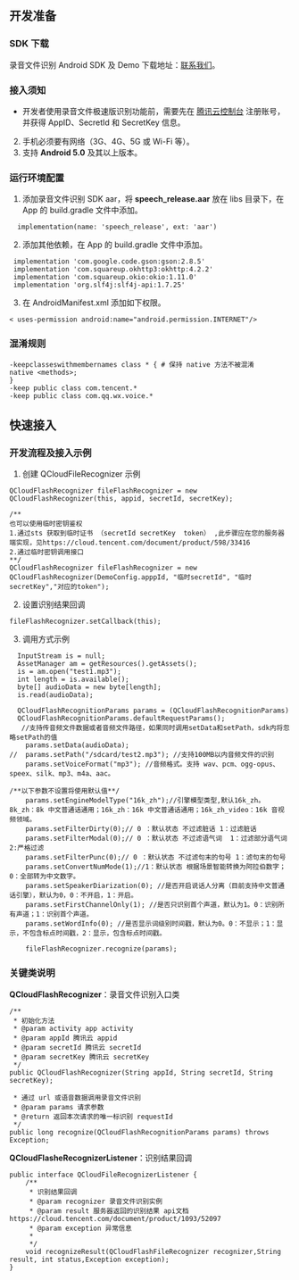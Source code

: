 ## 开发准备
### SDK 下载
录音文件识别 Android SDK 及 Demo 下载地址：[联系我们](https://cloud.tencent.com/act/event/connect-service#/)。

### 接入须知
- 开发者使用录音文件极速版识别功能前，需要先在 [腾讯云控制台](https://console.cloud.tencent.com/) 注册账号，并获得 AppID、SecretId 和 SecretKey 信息。
2. 手机必须要有网络（3G、4G、5G 或 Wi-Fi 等）。
3. 支持 **Android 5.0** 及其以上版本。

### 运行环境配置
1. 添加录音文件识别 SDK aar，将 **speech_release.aar** 放在 libs 目录下，在 App 的 build.gradle 文件中添加。
```
  implementation(name: 'speech_release', ext: 'aar')
```
2. 添加其他依赖，在 App 的 build.gradle 文件中添加。
```
 implementation 'com.google.code.gson:gson:2.8.5'
 implementation 'com.squareup.okhttp3:okhttp:4.2.2'
 implementation 'com.squareup.okio:okio:1.11.0'
 implementation 'org.slf4j:slf4j-api:1.7.25'
```
3. 在 AndroidManifest.xml 添加如下权限。
```
< uses-permission android:name="android.permission.INTERNET"/>
```
### 混淆规则
```
-keepclasseswithmembernames class * { # 保持 native 方法不被混淆
native <methods>;
}
-keep public class com.tencent.*
-keep public class com.qq.wx.voice.*
```

## 快速接入
### 开发流程及接入示例
1. 创建 QCloudFileRecognizer 示例
```
QCloudFlashRecognizer fileFlashRecognizer = new QCloudFlashRecognizer(this, appid, secretId, secretKey);

/**
也可以使用临时密钥鉴权
1.通过sts 获取到临时证书 （secretId secretKey  token） ,此步骤应在您的服务器端实现，见https://cloud.tencent.com/document/product/598/33416
2.通过临时密钥调用接口
**/
QCloudFlashRecognizer fileFlashRecognizer = new QCloudFlashRecognizer(DemoConfig.apppId, "临时secretId", "临时secretKey","对应的token");
```
2. 设置识别结果回调
```
fileFlashRecognizer.setCallback(this);
```
3. 调用方式示例
```
  InputStream is = null;
  AssetManager am = getResources().getAssets();
  is = am.open("test1.mp3");
  int length = is.available();
  byte[] audioData = new byte[length];
  is.read(audioData);

  QCloudFlashRecognitionParams params = (QCloudFlashRecognitionParams)              
  QCloudFlashRecognitionParams.defaultRequestParams();
   //支持传音频文件数据或者音频文件路径，如果同时调用setData和setPath，sdk内将忽略setPath的值
    params.setData(audioData);
//  params.setPath("/sdcard/test2.mp3"); //支持100MB以内音频文件的识别
    params.setVoiceFormat("mp3"); //音频格式。支持 wav、pcm、ogg-opus、speex、silk、mp3、m4a、aac。

/**以下参数不设置将使用默认值**/
    params.setEngineModelType("16k_zh");//引擎模型类型,默认16k_zh。8k_zh：8k 中文普通话通用；16k_zh：16k 中文普通话通用；16k_zh_video：16k 音视频领域。
    params.setFilterDirty(0);// 0 ：默认状态 不过滤脏话 1：过滤脏话
    params.setFilterModal(0);// 0 ：默认状态 不过滤语气词  1：过滤部分语气词 2:严格过滤
    params.setFilterPunc(0);// 0 ：默认状态 不过滤句末的句号 1：滤句末的句号
    params.setConvertNumMode(1);//1：默认状态 根据场景智能转换为阿拉伯数字；0：全部转为中文数字。
    params.setSpeakerDiarization(0); //是否开启说话人分离（目前支持中文普通话引擎），默认为0，0：不开启，1：开启。
    params.setFirstChannelOnly(1); //是否只识别首个声道，默认为1。0：识别所有声道；1：识别首个声道。
    params.setWordInfo(0); //是否显示词级别时间戳，默认为0。0：不显示；1：显示，不包含标点时间戳，2：显示，包含标点时间戳。

    fileFlashRecognizer.recognize(params);
```

### 关键类说明
**QCloudFlashRecognizer**：录音文件识别入口类
```
/**
 * 初始化方法
 * @param activity app activity
 * @param appId 腾讯云 appid
 * @param secretId 腾讯云 secretId
 * @param secretKey 腾讯云 secretKey
 */
public QCloudFlashRecognizer(String appId, String secretId, String secretKey);

 * 通过 url 或语音数据调用录音文件识别
 * @param params 请求参数
 * @return 返回本次请求的唯一标识别 requestId
 */
public long recognize(QCloudFlashRecognitionParams params) throws Exception;
```
**QCloudFlasheRecognizerListener**：识别结果回调
```
public interface QCloudFileRecognizerListener {
    /**
     * 识别结果回调
     * @param recognizer 录音文件识别实例
     * @param result 服务器返回的识别结果 api文档 https://cloud.tencent.com/document/product/1093/52097
     * @param exception 异常信息
     *
     */
    void recognizeResult(QCloudFlashFileRecognizer recognizer,String result, int status,Exception exception);
}
```

